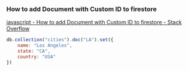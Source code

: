 ###  How to add Document with Custom ID to firestore


[javascript - How to add Document with Custom ID to firestore - Stack Overflow](https://stackoverflow.com/questions/48541270/how-to-add-document-with-custom-id-to-firestore "javascript - How to add Document with Custom ID to firestore - Stack Overflow")


 

```js
db.collection("cities").doc("LA").set({
    name: "Los Angeles",
    state: "CA",
    country: "USA"
})
```

